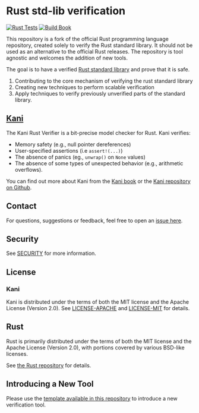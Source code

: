 # Rust std-lib verification

[![Rust Tests](https://github.com/model-checking/verify-rust-std/actions/workflows/rustc.yml/badge.svg)](https://github.com/model-checking/verify-rust-std/actions/workflows/rustc.yml)
[![Build Book](https://github.com/model-checking/verify-rust-std/actions/workflows/book.yml/badge.svg)](https://github.com/model-checking/verify-rust-std/actions/workflows/book.yml)


This repository is a fork of the official Rust programming
language repository, created solely to verify the Rust standard
library. It should not be used as an alternative to the official
Rust releases. The repository is tool agnostic and welcomes the addition of 
new tools.

The goal is to have a verified [Rust standard library](https://doc.rust-lang.org/std/) and prove that it is safe.
1. Contributing to the core mechanism of verifying the rust standard library
2. Creating new techniques to perform scalable verification
3. Apply techniques to verify previously unverified parts of the standard library.

## [Kani](https://github.com/model-checking/kani)

The Kani Rust Verifier is a bit-precise model checker for Rust.
Kani verifies:
* Memory safety (e.g., null pointer dereferences)
* User-specified assertions (i.e `assert!(...)`)
* The absence of panics (eg., `unwrap()` on `None` values)
* The absence of some types of unexpected behavior (e.g., arithmetic overflows).

You can find out more about Kani from the [Kani book](https://model-checking.github.io/kani/) or the [Kani repository on Github](https://github.com/model-checking/kani).

## Contact

For questions, suggestions or feedback, feel free to open an [issue here](https://github.com/model-checking/verify-rust-std/issues).

## Security

See [SECURITY](https://github.com/model-checking/kani/security/policy) for more information.

## License

### Kani
Kani is distributed under the terms of both the MIT license and the Apache License (Version 2.0).
See [LICENSE-APACHE](https://github.com/model-checking/kani/blob/main/LICENSE-APACHE) and [LICENSE-MIT](https://github.com/model-checking/kani/blob/main/LICENSE-MIT) for details.

## Rust
Rust is primarily distributed under the terms of both the MIT license and the Apache License (Version 2.0), with portions covered by various BSD-like licenses.

See [the Rust repository](https://github.com/rust-lang/rust) for details.

## Introducing a New Tool

Please use the [template available in this repository](./doc/src/tool_template.md) to introduce a new verification tool.
